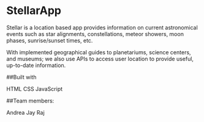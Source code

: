 # StellarApp

Stellar is a location based app provides information on current astronomical events such as star alignments, constellations, meteor showers, moon phases, sunrise/sunset times, etc.

With implemented geographical guides to planetariums, science centers, and museums; we also use APIs to access user location to provide useful, up-to-date information.

##Built with

HTML
CSS
JavaScript

##Team members:

Andrea
Jay
Raj
